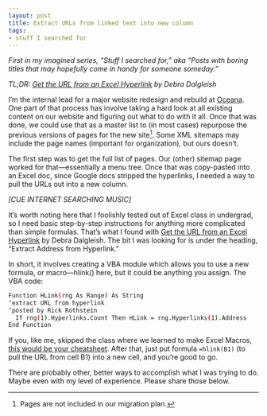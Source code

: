 ```yaml
---
layout: post
title: Extract URLs from linked text into new column
tags:
- stuff I searched for
---
```


*First in my imagined series, “Stuff I searched for,” aka “Posts with boring titles that may hopefully come in handy for someone someday.”*

*TL;DR: [Get the URL from an Excel Hyperlink](http://blog.contextures.com/archives/2010/12/13/get-the-url-from-an-excel-hyperlink/) by Debra Dalgleish*

I’m the internal lead for a major website redesign and rebuild at [Oceana](http://oceana.org). One part of that process has involve taking a hard look at all existing content on our website and figuring out what to do with it all. Once that was done, we could use that as a master list to (in most cases) repurpose the previous versions of pages for the new site[^1]. Some XML sitemaps may include the page names (important for organization), but ours doesn’t.

The first step was to get the full list of pages. Our (other) sitemap page worked for that—essentially a menu tree. Once that was copy-pasted into an Excel doc, since Google docs stripped the hyperlinks, I needed a way to pull the URLs out into a new column. 

*[CUE INTERNET SEARCHING MUSIC]*

It’s worth noting here that I foolishly tested out of Excel class in undergrad, so I need basic step-by-step instructions for anything more complicated than simple formulas. That’s what I found with [Get the URL from an Excel Hyperlink](http://blog.contextures.com/archives/2010/12/13/get-the-url-from-an-excel-hyperlink/) by Debra Dalgleish. The bit I was looking for is under the heading, “Extract Address from Hyperlink.”

In short, it involves creating a VBA module which allows you to use a new formula, or macro—hlink() here, but it could be anything you assign. The VBA code:

```bash
Function HLink(rng As Range) As String
‘extract URL from hyperlink
‘posted by Rick Rothstein
  If rng(1).Hyperlinks.Count Then HLink = rng.Hyperlinks(1).Address
End Function
```

If you, like me, skipped the class where we learned to make Excel Macros, [this would be your cheatsheet](http://office.microsoft.com/en-us/excel-help/create-or-delete-a-macro-HP010342374.aspx). After that, just put formula `=hlink(B1)` (to pull the URL from cell B1) into a new cell, and you’re good to go.

There are probably other, better ways to accomplish what I was trying to do. Maybe even with my level of experience. Please share those below.


[^1]: Pages are not included in our migration plan.